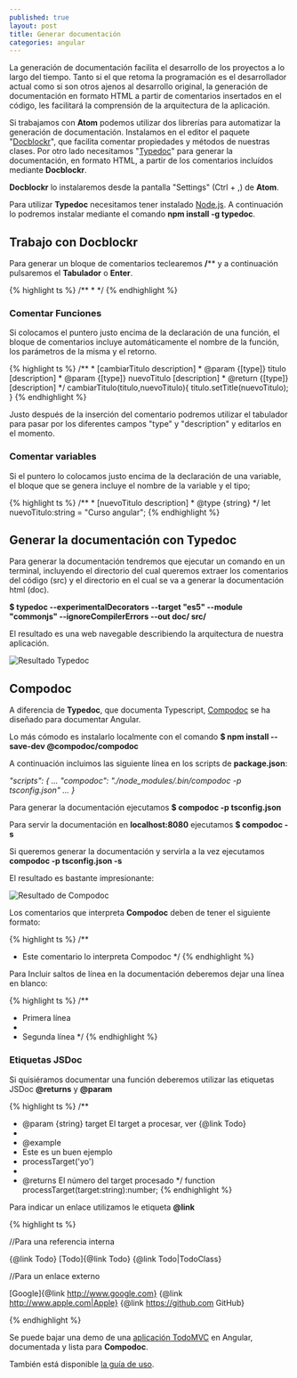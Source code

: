 ```yaml
---
published: true
layout: post
title: Generar documentación
categories: angular
---
```

La generación de documentación facilita el desarrollo de los proyectos a lo largo del tiempo. Tanto si el que retoma la programación es el desarrollador actual como si son otros ajenos al desarrollo original, la generación de documentación en formato HTML a partir de comentarios insertados en el código, les facilitará la comprensión de la arquitectura de la aplicación.


Si trabajamos con **Atom** podemos utilizar dos librerías para automatizar la generación de documentación. Instalamos en el editor el paquete "[Docblockr](https://atom.io/packages/docblockr)", que facilita comentar propiedades y métodos de nuestras clases. Por otro lado necesitamos "[Typedoc](http://typedoc.org/)" para generar la documentación, en formato HTML, a partir de los comentarios incluídos mediante **Docblockr**.

**Docblockr** lo instalaremos desde la pantalla "Settings" (Ctrl + ,) de **Atom**.

Para utilizar **Typedoc** necesitamos tener instalado [Node.js](https://nodejs.org "Node.js"). A continuación lo podremos instalar mediante el comando **npm install -g typedoc**.

## Trabajo con Docblockr

Para generar un bloque de comentarios teclearemos **/**** y a continuación pulsaremos el **Tabulador** o **Enter**. 

{% highlight ts %}
/**
 * 
 */
{% endhighlight %}

### Comentar Funciones
Si colocamos el puntero justo encima de la declaración de una función, el bloque de comentarios incluye automáticamente el nombre de la función, los parámetros de la misma y el retorno.

{% highlight ts %}
/**
     * [cambiarTitulo description]
     * @param  {[type]} titulo      [description]
     * @param  {[type]} nuevoTitulo [description]
     * @return {[type]}             [description]
     */
    cambiarTitulo(titulo,nuevoTitulo){
      titulo.setTitle(nuevoTitulo);
    }
{% endhighlight %}

Justo después de la inserción del comentario podremos utilizar el tabulador para pasar por los diferentes campos "type" y "description" y editarlos en el momento.

### Comentar variables

Si el puntero lo colocamos justo encima de la declaración de una variable, el bloque que se genera incluye el nombre de la variable y el tipo;

{% highlight ts %}
/**
       * [nuevoTitulo description]
       * @type {string}
       */
      let nuevoTitulo:string = "Curso angular";
{% endhighlight %}

## Generar la documentación con Typedoc

Para generar la documentación tendremos que ejecutar un comando en un terminal, incluyendo el directorio del cual queremos extraer los comentarios del código (src) y el directorio en el cual se va a generar la documentación html (doc).

**$ typedoc --experimentalDecorators --target "es5" --module "commonjs" --ignoreCompilerErrors  --out doc/ src/**

El resultado es una web navegable describiendo la arquitectura de nuestra aplicación.

![Resultado Typedoc]({{site.baseurl}}/images/typedoc.gif)


## Compodoc

A diferencia de **Typedoc**, que documenta Typescript, [Compodoc](https://github.com/compodoc/compodoc) se ha diseñado para documentar Angular.

Lo más cómodo es instalarlo localmente con el comando **$ npm install --save-dev @compodoc/compodoc**

A continuación incluimos las siguiente línea en los scripts de **package.json**:

_"scripts": {
...
"compodoc": "./node_modules/.bin/compodoc -p tsconfig.json"
    ...
  }_
  
Para generar la documentación ejecutamos **$ compodoc -p tsconfig.json**

Para servir la documentación en **localhost:8080** ejecutamos **$ compodoc -s**

Si queremos generar la documentación y servirla a la vez ejecutamos **compodoc -p tsconfig.json -s**

El resultado es bastante impresionante:

![Resultado de Compodoc]({{site.baseurl}}/images/compodoc.gif)

Los comentarios que interpreta **Compodoc** deben de tener el siguiente formato:

{% highlight ts %}
/**
 * Este comentario lo interpreta Compodoc
 */
{% endhighlight %}

Para Incluir saltos de línea en la  documentación deberemos dejar una línea en blanco:

{% highlight ts %}
/**
 * Primera línea
 *
 * Segunda línea
 */
{% endhighlight %}

### Etiquetas JSDoc

Si quisiéramos documentar una función deberemos utilizar las etiquetas JSDoc **@returns** y **@param <param name>**

{% highlight ts %}
/**
 * @param {string} target  El target a procesar, ver {@link Todo}
 *
 * @example
 * Este es un buen ejemplo
 * processTarget('yo')
 *
 * @returns      El número del target procesado
 */
function processTarget(target:string):number;
{% endhighlight %}

Para indicar un enlace utilizamos le etiqueta **@link**

{% highlight ts %}

//Para una referencia interna

{@link Todo}
[Todo]{@link Todo}
{@link Todo|TodoClass}

//Para un enlace externo

[Google]{@link http://www.google.com}
{@link http://www.apple.com|Apple}
{@link https://github.com GitHub}

{% endhighlight %}

Se puede bajar una demo de una [aplicación TodoMVC](https://github.com/compodoc/compodoc-demo-todomvc-angular) en Angular, documentada y lista para **Compodoc**.

También está disponible [la guía de uso](https://compodoc.github.io/website/guides/getting-started.html "Guía de uso de Compodoc").
